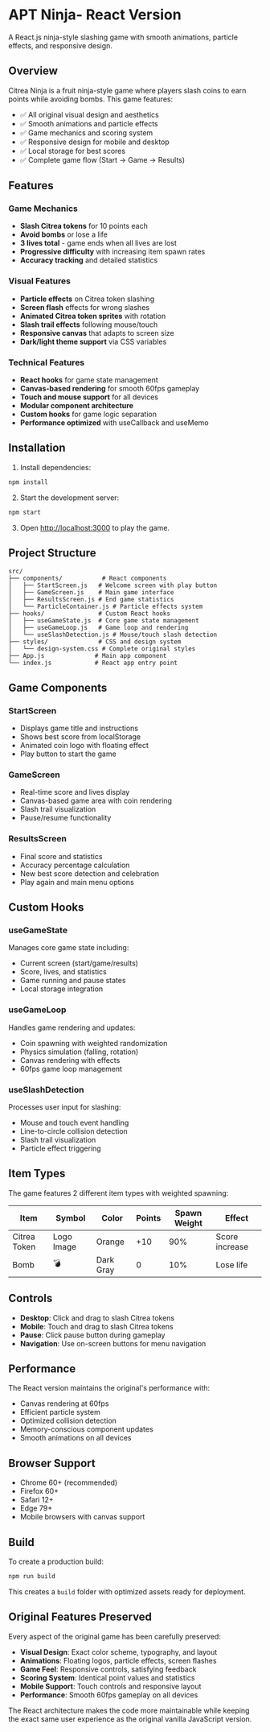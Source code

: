 # APT Ninja- React Version

A React.js ninja-style slashing game with smooth animations, particle effects, and responsive design.

## Overview

Citrea Ninja is a fruit ninja-style game where players slash coins to earn points while avoiding bombs. This game features:

- ✅ All original visual design and aesthetics
- ✅ Smooth animations and particle effects
- ✅ Game mechanics and scoring system
- ✅ Responsive design for mobile and desktop
- ✅ Local storage for best scores
- ✅ Complete game flow (Start → Game → Results)

## Features

### Game Mechanics
- **Slash Citrea tokens** for 10 points each
- **Avoid bombs** or lose a life
- **3 lives total** - game ends when all lives are lost
- **Progressive difficulty** with increasing item spawn rates
- **Accuracy tracking** and detailed statistics

### Visual Features
- **Particle effects** on Citrea token slashing
- **Screen flash** effects for wrong slashes
- **Animated Citrea token sprites** with rotation
- **Slash trail effects** following mouse/touch
- **Responsive canvas** that adapts to screen size
- **Dark/light theme support** via CSS variables

### Technical Features
- **React hooks** for game state management
- **Canvas-based rendering** for smooth 60fps gameplay
- **Touch and mouse support** for all devices
- **Modular component architecture**
- **Custom hooks** for game logic separation
- **Performance optimized** with useCallback and useMemo

## Installation

1. Install dependencies:
```bash
npm install
```

2. Start the development server:
```bash
npm start
```

3. Open [http://localhost:3000](http://localhost:3000) to play the game.

## Project Structure

```
src/
├── components/           # React components
│   ├── StartScreen.js   # Welcome screen with play button
│   ├── GameScreen.js    # Main game interface
│   ├── ResultsScreen.js # End game statistics
│   └── ParticleContainer.js # Particle effects system
├── hooks/               # Custom React hooks
│   ├── useGameState.js  # Core game state management
│   ├── useGameLoop.js   # Game loop and rendering
│   └── useSlashDetection.js # Mouse/touch slash detection
├── styles/              # CSS and design system
│   └── design-system.css # Complete original styles
├── App.js              # Main app component
└── index.js            # React app entry point
```

## Game Components

### StartScreen
- Displays game title and instructions
- Shows best score from localStorage
- Animated coin logo with floating effect
- Play button to start the game

### GameScreen
- Real-time score and lives display
- Canvas-based game area with coin rendering
- Slash trail visualization
- Pause/resume functionality

### ResultsScreen  
- Final score and statistics
- Accuracy percentage calculation
- New best score detection and celebration
- Play again and main menu options

## Custom Hooks

### useGameState
Manages core game state including:
- Current screen (start/game/results)
- Score, lives, and statistics
- Game running and pause states
- Local storage integration

### useGameLoop
Handles game rendering and updates:
- Coin spawning with weighted randomization
- Physics simulation (falling, rotation)
- Canvas rendering with effects
- 60fps game loop management

### useSlashDetection
Processes user input for slashing:
- Mouse and touch event handling
- Line-to-circle collision detection
- Slash trail visualization
- Particle effect triggering

## Item Types

The game features 2 different item types with weighted spawning:

| Item | Symbol | Color | Points | Spawn Weight | Effect |
|------|---------|-------|--------|--------------|--------|
| Citrea Token | Logo Image | Orange | +10 | 90% | Score increase |
| Bomb | 💣 | Dark Gray | 0 | 10% | Lose life |

## Controls

- **Desktop**: Click and drag to slash Citrea tokens
- **Mobile**: Touch and drag to slash Citrea tokens
- **Pause**: Click pause button during gameplay
- **Navigation**: Use on-screen buttons for menu navigation

## Performance

The React version maintains the original's performance with:
- Canvas rendering at 60fps
- Efficient particle system
- Optimized collision detection
- Memory-conscious component updates
- Smooth animations on all devices

## Browser Support

- Chrome 60+ (recommended)
- Firefox 60+
- Safari 12+
- Edge 79+
- Mobile browsers with canvas support

## Build

To create a production build:

```bash
npm run build
```

This creates a `build` folder with optimized assets ready for deployment.

## Original Features Preserved

Every aspect of the original game has been carefully preserved:

- **Visual Design**: Exact color scheme, typography, and layout
- **Animations**: Floating logos, particle effects, screen flashes
- **Game Feel**: Responsive controls, satisfying feedback
- **Scoring System**: Identical point values and statistics
- **Mobile Support**: Touch controls and responsive layout
- **Performance**: Smooth 60fps gameplay on all devices

The React architecture makes the code more maintainable while keeping the exact same user experience as the original vanilla JavaScript version.
